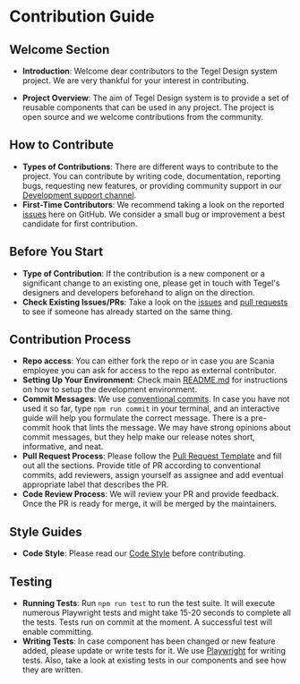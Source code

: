 # Contribution Guide

## Welcome Section
- **Introduction**: Welcome dear contributors to the Tegel Design system project. We are very thankful for your interest in contributing.

- **Project Overview**: The aim of Tegel Design system is to provide a set of reusable components that can be used in any project. The project is open source and we welcome contributions from the community.

## How to Contribute
- **Types of Contributions**: There are different ways to contribute to the project. You can contribute by writing code, documentation, reporting bugs, requesting new features, or providing community support in our [Development support channel](https://teams.microsoft.com/l/channel/19%3a5e33f67fe502441f914fbcdc6e2548f5%40thread.skype/Development%2520support%2520-%2520Tegel?groupId=79f9bfeb-73e2-424d-9477-b236191ece5e&tenantId=3bc062e4-ac9d-4c17-b4dd-3aad637ff1ac).
- **First-Time Contributors**: We recommend taking a look on the reported [issues](https://github.com/scania-digital-design-system/tegel/issues) here on GitHub. We consider a small bug or improvement a best candidate for first contribution. 

## Before You Start
- **Type of Contribution**: If the contribution is a new component or a significant change to an existing one, please get in touch with Tegel's designers and developers beforehand to align on the direction.
- **Check Existing Issues/PRs**: Take a look on the [issues](https://github.com/scania-digital-design-system/tegel/issues) and [pull requests](https://github.com/scania-digital-design-system/tegel/pulls) to see if someone has already started on the same thing.

## Contribution Process
- **Repo access**: You can either fork the repo or in case you are Scania employee you can ask for access to the repo as external contributor.
- **Setting Up Your Environment**: Check main [README.md](https://github.com/scania-digital-design-system/tegel/blob/main/README.md) for instructions on how to setup the development environment.
- **Commit Messages**: We use [conventional commits](https://www.conventionalcommits.org/en/v1.0.0/). In case you have not used it so far, type `npm run commit` in your terminal, and an interactive guide will help you formulate the correct message. There is a pre-commit hook that lints the message. We may have strong opinions about commit messages, but they help make our release notes short, informative, and neat.
- **Pull Request Process**: Please follow the [Pull Request Template](https://github.com/scania-digital-design-system/tegel/blob/main/.github/pull_request_template.md) and fill out all the sections. Provide title of PR according to conventional commits, add reviewers, assign yourself as assignee and add eventual appropriate label that describes the PR.
- **Code Review Process**: We will review your PR and provide feedback. Once the PR is ready for merge, it will be merged by the maintainers.

## Style Guides
- **Code Style**: Please read our [Code Style](https://github.com/scania-digital-design-system/tegel/blob/main/CODE_STYLE.md) before contributing.

## Testing
- **Running Tests**: Run `npm run test` to run the test suite. It will execute numerous Playwright tests and might take 15-20 seconds to complete all the tests. Tests run on commit at the moment. A successful test will enable committing.
- **Writing Tests**: In case component has been changed or new feature added, please update or write tests for it. We use [Playwright](https://playwright.dev/docs/writing-tests) for writing tests. Also, take a look at existing tests in our components and see how they are written.


